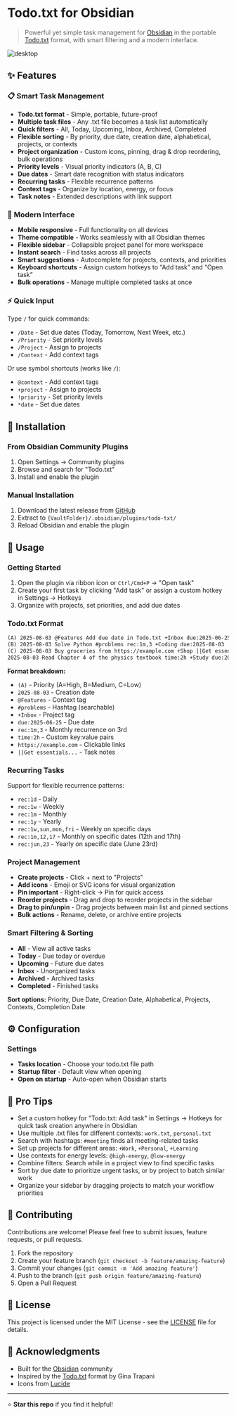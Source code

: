 # Todo.txt for Obsidian

> Powerful yet simple task management for [Obsidian](https://obsidian.md/) in the portable [Todo.txt](http://todotxt.org/) format, with smart filtering and a modern interface.

![desktop](https://github.com/user-attachments/assets/95f710d7-9adc-4bdd-bffd-ade810f849d7)

## ✨ Features

### 📋 **Smart Task Management**
- **Todo.txt format** - Simple, portable, future-proof
- **Multiple task files** - Any .txt file becomes a task list automatically
- **Quick filters** - All, Today, Upcoming, Inbox, Archived, Completed
- **Flexible sorting** - By priority, due date, creation date, alphabetical, projects, or contexts
- **Project organization** - Custom icons, pinning, drag & drop reordering, bulk operations
- **Priority levels** - Visual priority indicators (A, B, C)
- **Due dates** - Smart date recognition with status indicators
- **Recurring tasks** - Flexible recurrence patterns
- **Context tags** - Organize by location, energy, or focus
- **Task notes** - Extended descriptions with link support

### 🚀 **Modern Interface**
- **Mobile responsive** - Full functionality on all devices
- **Theme compatible** - Works seamlessly with all Obsidian themes
- **Flexible sidebar** - Collapsible project panel for more workspace
- **Instant search** - Find tasks across all projects
- **Smart suggestions** - Autocomplete for projects, contexts, and priorities
- **Keyboard shortcuts** - Assign custom hotkeys to “Add task” and “Open task”
- **Bulk operations** - Manage multiple completed tasks at once

### ⚡ **Quick Input**
Type `/` for quick commands:
- `/Date` - Set due dates (Today, Tomorrow, Next Week, etc.)
- `/Priority` - Set priority levels
- `/Project` - Assign to projects  
- `/Context` - Add context tags

Or use symbol shortcuts (works like `/`):
- `@context` - Add context tags
- `+project` - Assign to projects
- `!priority` - Set priority levels
- `*date` - Set due dates

## 🔧 Installation

### From Obsidian Community Plugins
1. Open Settings → Community plugins
2. Browse and search for "Todo.txt"
3. Install and enable the plugin

### Manual Installation
1. Download the latest release from [GitHub](https://github.com/SearchMahmudul/obsidian-todo-txt/releases)
2. Extract to `{VaultFolder}/.obsidian/plugins/todo-txt/`
3. Reload Obsidian and enable the plugin

## 📖 Usage

### Getting Started
1. Open the plugin via ribbon icon or `Ctrl/Cmd+P` → "Open task"
2. Create your first task by clicking "Add task" or assign a custom hotkey in Settings → Hotkeys
3. Organize with projects, set priorities, and add due dates

### Todo.txt Format
```txt
(A) 2025-08-03 @Features Add due date in Todo.txt +Inbox due:2025-06-25
(B) 2025-08-03 Solve Python #problems rec:1m,3 +Coding due:2025-08-03
(C) 2025-08-03 Buy groceries from https://example.com +Shop ||Get essentials like milk, eggs, bread, and vegetables.
2025-08-03 Read Chapter 4 of the physics textbook time:2h +Study due:2025-08-18
```

**Format breakdown:**
- `(A)` - Priority (A=High, B=Medium, C=Low)
- `2025-08-03` - Creation date
- `@Features` - Context tag
- `#problems` - Hashtag (searchable)
- `+Inbox` - Project tag
- `due:2025-06-25` - Due date
- `rec:1m,3` - Monthly recurrence on 3rd
- `time:2h` - Custom key:value pairs
- `https://example.com` - Clickable links
- `||Get essentials...` - Task notes

### Recurring Tasks
Support for flexible recurrence patterns:
- `rec:1d` - Daily
- `rec:1w` - Weekly  
- `rec:1m` - Monthly
- `rec:1y` - Yearly
- `rec:1w,sun,mon,fri` - Weekly on specific days
- `rec:1m,12,17` - Monthly on specific dates (12th and 17th)
- `rec:jun,23` - Yearly on specific date (June 23rd)

### Project Management
- **Create projects** - Click + next to "Projects"
- **Add icons** - Emoji or SVG icons for visual organization
- **Pin important** - Right-click → Pin for quick access
- **Reorder projects** - Drag and drop to reorder projects in the sidebar
- **Drag to pin/unpin** - Drag projects between main list and pinned sections
- **Bulk actions** - Rename, delete, or archive entire projects

### Smart Filtering & Sorting
- **All** - View all active tasks
- **Today** - Due today or overdue
- **Upcoming** - Future due dates
- **Inbox** - Unorganized tasks
- **Archived** - Archived tasks
- **Completed** - Finished tasks

**Sort options:** Priority, Due Date, Creation Date, Alphabetical, Projects, Contexts, Completion Date

## ⚙️ Configuration

### Settings
- **Tasks location** - Choose your todo.txt file path
- **Startup filter** - Default view when opening
- **Open on startup** - Auto-open when Obsidian starts

## 🎯 Pro Tips

- Set a custom hotkey for "Todo.txt: Add task" in Settings → Hotkeys for quick task creation anywhere in Obsidian
- Use multiple .txt files for different contexts: `work.txt`, `personal.txt`
- Search with hashtags: `#meeting` finds all meeting-related tasks
- Set up projects for different areas: `+Work`, `+Personal`, `+Learning`
- Use contexts for energy levels: `@high-energy`, `@low-energy`
- Combine filters: Search while in a project view to find specific tasks
- Sort by due date to prioritize urgent tasks, or by project to batch similar work
- Organize your sidebar by dragging projects to match your workflow priorities

## 🤝 Contributing

Contributions are welcome! Please feel free to submit issues, feature requests, or pull requests.

1. Fork the repository
2. Create your feature branch (`git checkout -b feature/amazing-feature`)
3. Commit your changes (`git commit -m 'Add amazing feature'`)
4. Push to the branch (`git push origin feature/amazing-feature`)
5. Open a Pull Request

## 📄 License

This project is licensed under the MIT License - see the [LICENSE](LICENSE) file for details.

## 🙏 Acknowledgments

- Built for the [Obsidian](https://obsidian.md/) community
- Inspired by the [Todo.txt](http://todotxt.org/) format by Gina Trapani
- Icons from [Lucide](https://lucide.dev/)

---

⭐ **Star this repo** if you find it helpful!
